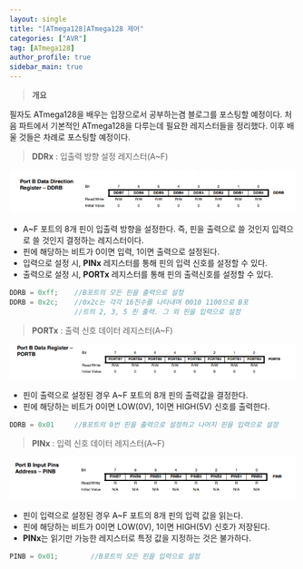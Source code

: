 ```yaml
---
layout: single
title: "[ATmega128]ATmega128 제어"
categories: ["AVR"]
tag: [ATmega128]
author_profile: true
sidebar_main: true
---
```


> **개요**

필자도 ATmega128을 배우는 입장으로서 공부하는겸 블로그를 포스팅할 예정이다. 처음 파트에서 기본적인 ATmega128을 다루는데 필요한 레지스터들을 정리했다. 이후 배울 것들은 차례로 포스팅할 예정이다.

> **DDRx** : 입출력 방향 설정 레지스터(A~F)

![BLOG](https://github.com/JiJinWoo/JiJinWoo.github.io/blob/master/assets/images/blog/DDRB.PNG?raw=true)
* A~F 포트의 8개 핀이 입출력 방향을 설정한다. 즉, 핀을 출력으로 쓸 것인지 입력으로 쓸 것인지 결정하는 레지스터이다.
* 핀에 해당하는 비트가 0이면 입력, 1이면 출력으로 설정된다.
* 입력으로 설정 시, **PINx** 레지스터를 통해 핀의 입력 신호를 설정할 수 있다.
* 출력으로 설정 시, **PORTx** 레지스터를 통해 핀의 출력신호를 설정할 수 있다. 

```cpp
DDRB = 0xff;	//B포트의 모든 핀을 출력으로 설정
DDRB = 0x2c;	//0x2c는 각각 16진수를 나타내며 0010 1100으로 B포
				//트의 2, 3, 5 핀 출력. 그 외 핀을 입력으로 설정
```

> **PORTx** : 출력 신호 데이터 레지스터(A~F)

![blog](https://github.com/JiJinWoo/JiJinWoo.github.io/blob/master/assets/images/blog/PORTB.PNG?raw=true)
* 핀이 출력으로 설정된 경우 A~F 포트의 8개 핀의 출력값을 결정한다.
* 핀에 해당하는 비트가 0이면 LOW(0V), 1이면 HIGH(5V) 신호를 출력한다.

```cpp
DDRB = 0x01		//B포트의 0번 핀을 출력으로 설정하고 나머지 핀을 입력으로 설정
```

> **PINx** : 입력 신호 데이터 레지스터(A~F)

![blog](https://github.com/JiJinWoo/JiJinWoo.github.io/blob/master/assets/images/blog/PINB.PNG?raw=true)
* 핀이 입력으로 설정된 경우 A~F 포트의 8개 핀의 입력 값을 읽는다.
* 핀에 해당하는 비트가 0이면 LOW(0V), 1이면 HIGH(5V) 신호가 저장된다.
* **PINx**는 읽기만 가능한 레지스터로 특정 값을 지정하는 것은 불가하다.

```cpp
PINB = 0x01;		//B포트의 모든 핀을 입력으로 설정
```